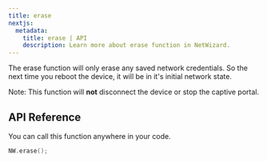 ```yaml
---
title: erase
nextjs:
  metadata:
    title: erase | API
    description: Learn more about erase function in NetWizard.
---
```


The erase function will only erase any saved network credentials. So the next time you reboot the device, it will be in it's initial network state.

Note: This function will **not** disconnect the device or stop the captive portal.

## API Reference

You can call this function anywhere in your code.

```cpp
NW.erase();
```
